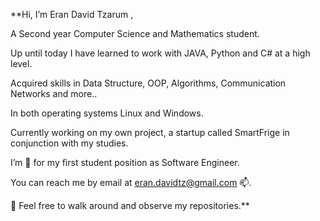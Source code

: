 **Hi, I’m Eran David Tzarum ,

A Second year Computer Science and Mathematics student.

Up until today I have learned to work with JAVA, Python and C# at a high level.

Acquired skills in Data Structure, OOP, Algorithms, Communication Networks and more..

In both operating systems Linux and Windows.

Currently working on my own project, a startup called SmartFrige in conjunction with my studies.

I’m  👀  for my first student position as Software Engineer.

You can reach me by email at eran.davidtz@gmail.com 📫.

🌱 Feel free to walk around and observe my repositories.**
